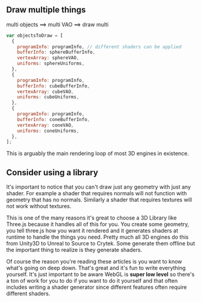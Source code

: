 ## Draw multiple things

multi objects ==> multi VAO ==> draw multi

```javascript
var objectsToDraw = [
  {
    programInfo: programInfo, // different shaders can be applied
    bufferInfo: sphereBufferInfo,
    vertexArray: sphereVAO,
    uniforms: sphereUniforms,
  },
  {
    programInfo: programInfo,
    bufferInfo: cubeBufferInfo,
    vertexArray: cubeVAO,
    uniforms: cubeUniforms,
  },
  {
    programInfo: programInfo,
    bufferInfo: coneBufferInfo,
    vertexArray: coneVAO,
    uniforms: coneUniforms,
  },
];
```

This is arguably the main rendering loop of most 3D engines in existence. 

## Consider using a library

It's important to notice that you can't draw just any geometry with just any shader. For example a shader that requires normals will not function with geometry that has no normals. Similarly a shader that requires textures will not work without textures.

This is one of the many reasons it's great to choose a 3D Library like Three.js because it handles all of this for you. You create some geometry, you tell three.js how you want it rendered and it generates shaders at runtime to handle the things you need. Pretty much all 3D engines do this from Unity3D to Unreal to Source to Crytek. Some generate them offline but the important thing to realize is they generate shaders.

Of course the reason you're reading these articles is you want to know what's going on deep down. That's great and it's fun to write everything yourself. It's just important to be aware WebGL is **super low level** so there's a ton of work for you to do if you want to do it yourself and that often includes writing a shader generator since different features often require different shaders.


